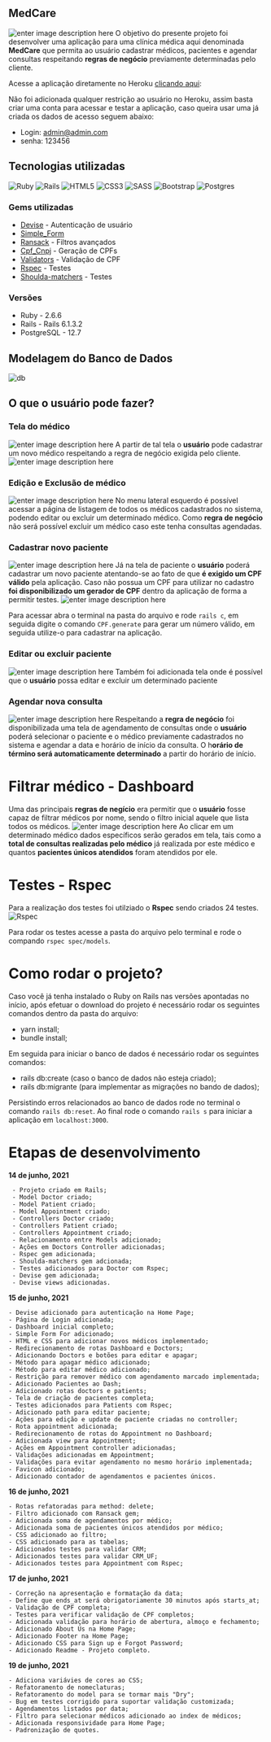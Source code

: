 ## MedCare
![enter image description here](https://res.cloudinary.com/dloadb2bx/image/upload/v1623961275/medcare1_gnbsd6.png)
O objetivo do presente projeto foi desenvolver uma aplicação para uma clínica médica aqui denominada **MedCare** que permita ao usuário cadastrar médicos, pacientes e agendar consultas respeitando **regras de negócio** previamente determinadas pelo cliente.

Acesse a aplicação diretamente no Heroku [clicando aqui](https://app-medcare.herokuapp.com/):

Não foi adicionada qualquer restrição ao usuário no Heroku, assim basta criar uma conta para acessar e testar a aplicação, caso queira usar uma já criada os dados de acesso seguem abaixo:

 - Login: admin@admin.com
 - senha: 123456

## Tecnologias utilizadas
<img alt="Ruby" src="https://img.shields.io/badge/ruby-%23CC342D.svg?style=for-the-badge&logo=ruby&logoColor=white"/> <img alt="Rails" src="https://img.shields.io/badge/rails-%23CC0000.svg?style=for-the-badge&logo=ruby-on-rails&logoColor=white"/> <img alt="HTML5" src="https://img.shields.io/badge/html5-%23E34F26.svg?style=for-the-badge&logo=html5&logoColor=white"/> <img alt="CSS3" src="https://img.shields.io/badge/css3-%231572B6.svg?style=for-the-badge&logo=css3&logoColor=white"/> <img alt="SASS" src="https://img.shields.io/badge/SASS-hotpink.svg?style=for-the-badge&logo=SASS&logoColor=white"/> <img alt="Bootstrap" src="https://img.shields.io/badge/bootstrap-%23563D7C.svg?style=for-the-badge&logo=bootstrap&logoColor=white"/> <img alt="Postgres" src ="https://img.shields.io/badge/postgres-%23316192.svg?style=for-the-badge&logo=postgresql&logoColor=white"/>

### Gems utilizadas
 - [Devise](https://github.com/heartcombo/devise) - Autenticação de usuário
 - [Simple_Form](https://github.com/heartcombo/simple_form)
 -  [Ransack](https://github.com/activerecord-hackery/ransack) - Filtros avançados
 - [Cpf_Cnpj](https://github.com/fnando/cpf_cnpj) - Geração de CPFs
 - [Validators](https://github.com/fnando/validators) - Validação de CPF
 - [Rspec](https://github.com/rspec/rspec) - Testes
 - [Shoulda-matchers](https://github.com/thoughtbot/shoulda-matchers) - Testes


### Versões
 - Ruby - 2.6.6
 - Rails - Rails 6.1.3.2
- PostgreSQL -  12.7

## Modelagem do Banco de Dados
![db](https://res.cloudinary.com/dloadb2bx/image/upload/v1623963141/medcaredb_hjiazf.png)

## O que o usuário pode fazer?

### Tela do médico
![enter image description here](https://res.cloudinary.com/dloadb2bx/image/upload/v1623948994/medCare2_mzturl.png)
A partir de tal tela o **usuário** pode cadastrar um novo médico respeitando a regra de negócio exigida pelo cliente.
![enter image description here](https://res.cloudinary.com/dloadb2bx/image/upload/v1623951654/medCare2_eb4zut.gif)

### Edição e Exclusão de médico
![enter image description here](https://res.cloudinary.com/dloadb2bx/image/upload/v1623949544/medCare6_vzl8mh.png)
No menu lateral esquerdo é possível acessar a página de listagem de todos os médicos cadastrados no sistema, podendo editar ou excluir um determinado médico. Como **regra de negócio** não será possível excluir um médico caso este tenha consultas agendadas.

### Cadastrar novo paciente
![enter image description here](https://res.cloudinary.com/dloadb2bx/image/upload/v1623949079/medCare3_thkj8r.png)
Já na tela de paciente o **usuário** poderá cadastrar um novo paciente atentando-se ao fato de que **é exigido um CPF válido** pela aplicação.
Caso não possua um CPF para utilizar no cadastro **foi disponibilizado um gerador de CPF** dentro da aplicação de forma a permitir testes.
![enter image description here](https://res.cloudinary.com/dloadb2bx/image/upload/v1623949194/medCarecpf_klvbx0.png)

Para acessar abra o terminal na pasta do arquivo e rode `rails c`, em seguida digite o comando `CPF.generate` para gerar um número válido, em seguida utilize-o para cadastrar na aplicação.

### Editar ou excluir paciente
![enter image description here](https://res.cloudinary.com/dloadb2bx/image/upload/v1623950394/medCare7_bgfzdk.png)
Também foi adicionada tela onde é possível que o **usuário** possa editar e excluir um determinado paciente

### Agendar nova consulta
![enter image description here](https://res.cloudinary.com/dloadb2bx/image/upload/v1623949363/medCare4_niciwy.png)
Respeitando a **regra de negócio** foi disponibilizada uma tela de agendamento de consultas onde o **usuário** poderá selecionar o paciente e o médico previamente cadastrados no sistema e agendar a data e horário de início da consulta. O h**orário de término será automaticamente determinado** a partir do horário de início.

# Filtrar médico - Dashboard
Uma das principais **regras de negício** era permitir que o **usuário** fosse capaz de filtrar médicos por nome, sendo o filtro inicial aquele que lista todos os médicos.
![enter image description here](https://res.cloudinary.com/dloadb2bx/image/upload/v1623951440/medCare_i31pcs.gif)
 Ao clicar em um determinado médico dados específicos serão gerados em tela, tais como a **total de consultas realizadas pelo médico** já realizada por este médico e quantos **pacientes únicos atendidos** foram atendidos por ele.

# Testes - Rspec
Para a realização dos testes foi utilziado o **Rspec** sendo criados 24 testes.
![Rspec](https://res.cloudinary.com/dloadb2bx/image/upload/v1623950824/medCareTest_mqvqsg.png)

Para rodar os testes acesse a pasta do arquivo pelo terminal e rode o compando `rspec spec/models`.

# Como rodar o projeto?
Caso você já tenha instalado o Ruby on Rails nas versões apontadas no início, após efetuar o download do projeto é necessário rodar os seguintes comandos dentro da pasta do arquivo:

-   yarn install;
-  bundle install;

Em seguida para iniciar o banco de dados é necessário rodar os seguintes comandos:

-   rails db:create (caso o banco de dados não esteja criado);
-   rails db:migrante (para implementar as migrações no bando de dados);

Persistindo erros relacionados ao banco de dados rode no terminal o comando  `rails db:reset`. Ao final rode o comando `rails s`  para iniciar a aplicação em `localhost:3000`.

# Etapas de desenvolvimento
**14 de junho, 2021**

     - Projeto criado em Rails;
     - Model Doctor criado;
     - Model Patient criado;
     - Model Appointment criado;
     - Controllers Doctor criado;
     - Controllers Patient criado;
     - Controllers Appointment criado;
     - Relacionamento entre Models adicionado;
     - Ações em Doctors Controller adicionadas;
     - Rspec gem adicionada;
     - Shoulda-matchers gem adcionada;
     - Testes adicionados para Doctor com Rspec;
     - Devise gem adicionada;
     - Devise views adicionadas.

**15 de junho, 2021**

    - Devise adicionado para autenticação na Home Page;
    - Página de Login adicionada;
    - Dashboard inicial completo;
    - Simple Form For adicionado;
    - HTML e CSS para adicionar novos médicos implementado;
    - Redirecionamento de rotas Dashboard e Doctors;
    - Adicionando Doctors e botões para editar e apagar;
    - Método para apagar médico adicionado;
    - Método para editar médico adicionado;
    - Restrição para remover médico com agendamento marcado implementada;
    - Adicionado Pacientes ao Dash;
    - Adicionado rotas doctors e patients;
    - Tela de criação de pacientes completa;
    - Testes adicionados para Patients com Rspec;
    - Adicionado path para editar paciente;
    - Ações para edição e update de paciente criadas no controller;
    - Rota appointment adicionada;
    - Redirecionamento de rotas do Appointment no Dashboard;
    - Adicionada view para Appointment;
    - Ações em Appointment controller adicionadas;
    - Validações adicionadas em Appointment;
    - Validações para evitar agendamento no mesmo horário implementada;
    - Favicon adicionado;
    - Adicionado contador de agendamentos e pacientes únicos.

**16 de junho, 2021**

    - Rotas refatoradas para method: delete;
    - Filtro adicionado com Ransack gem;
    - Adicionada soma de agendamentos por médico;
    - Adicionada soma de pacientes únicos atendidos por médico;
    - CSS adicionado ao filtro;
    - CSS adicionado para as tabelas;
    - Adicionados testes para validar CRM;
    - Adicionados testes para validar CRM_UF;
    - Adicionados testes para Appointment com Rspec;

**17 de junho, 2021**

    - Correção na apresentação e formatação da data;
    - Define que ends_at será obrigatoriamente 30 minutos após starts_at;
    - Validação de CPF completa;
    - Testes para verificar validação de CPF completos;
    - Adicionada validação para horário de abertura, almoço e fechamento;
    - Adicionado About Us na Home Page;
    - Adicionado Footer na Home Page;
    - Adicionado CSS para Sign up e Forgot Password;
    - Adicionado Readme - Projeto completo.

**19 de junho, 2021**

    - Adiciona variávies de cores ao CSS;
    - Refatoramento de nomeclaturas;
    - Refatoramento do model para se tormar mais "Dry";
    - Bug em testes corrigido para suportar validação customizada;
    - Agendamentos listados por data;
    - Filtro para selecionar médicos adicionado ao index de médicos;
    - Adicionada responsividade para Home Page;
    - Padronização de quotes.
